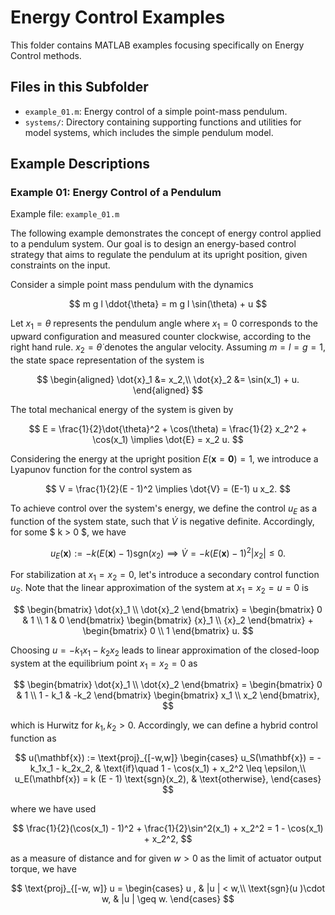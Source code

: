 # Energy Control Examples

This folder contains MATLAB examples focusing specifically on Energy Control methods.

## Files in this Subfolder

- `example_01.m`: Energy control of a simple point-mass pendulum.
- `systems/`: Directory containing supporting functions and utilities for model systems, which includes the simple pendulum model.

## Example Descriptions

### Example 01: Energy Control of a Pendulum

Example file: `example_01.m`

The following example demonstrates the concept of energy control applied to a pendulum system. Our goal is to design an energy-based control strategy that aims to regulate the pendulum at its upright position, given constraints on the input.

Consider a simple point mass pendulum with the dynamics

$$
m g l \ddot{\theta} = m g l \sin(\theta) + u
$$

Let $x_1 = \theta$ represents the pendulum angle where $x_1 = 0$ corresponds to the upward configuration and measured counter clockwise, according to the right hand rule. $x_2 = \dot{\theta}$ denotes the angular velocity. Assuming $m=l=g=1$, the state space representation of the system is

$$
\begin{aligned}
    \dot{x}_1 &= x_2,\\
    \dot{x}_2 &= \sin(x_1) + u.
\end{aligned}
$$

The total mechanical energy of the system is given by

$$
E = \frac{1}{2}\dot{\theta}^2 + \cos(\theta) = \frac{1}{2} x_2^2 + \cos(x_1) \implies \dot{E} = x_2 u.
$$

Considering the energy at the upright position $E(\mathbf{x}=\mathbf{0}) = 1$, we introduce a Lyapunov function for the control system as

$$
V = \frac{1}{2}(E - 1)^2 \implies \dot{V} = (E-1) u x_2.
$$

To achieve control over the system's energy, we define the control $u_E$ as a function of the system state, such that $\dot{V}$ is negative definite. Accordingly, for some $ k > 0 $, we have

$$
u_E(\mathbf{x}) := - k (E(\mathbf{x}) - 1) \text{sgn}(x_2) \implies \dot{V} = -k(E(\mathbf{x}) - 1)^2|x_2| \leq 0.
$$

For stabilization at $x_1 = x_2 = 0$, let's introduce a secondary control function $u_S$. Note that the linear approximation of the system at $x_1 = x_2 = u = 0$ is

$$
\begin{bmatrix}
\dot{x}_1 \\
\dot{x}_2
\end{bmatrix} = 
\begin{bmatrix}
0 & 1 \\ 
1 & 0
\end{bmatrix}
\begin{bmatrix}
{x}_1 \\
{x}_2
\end{bmatrix} + 
\begin{bmatrix}
0 \\ 
1
\end{bmatrix} u.
$$

Choosing $u = -k_1 x_1 - k_2 x_2$ leads to linear approximation of the closed-loop system at the equilibrium point $x_1 = x_2 = 0$ as

$$
\begin{bmatrix}
\dot{x}_1 \\
\dot{x}_2
\end{bmatrix} = 
\begin{bmatrix}
0 & 1 \\
1 - k_1 & -k_2
\end{bmatrix}
\begin{bmatrix}
x_1 \\
x_2
\end{bmatrix},
$$

which is Hurwitz for $k_1, k_2 > 0$. Accordingly, we can define a hybrid control function as

$$
u(\mathbf{x}) := \text{proj}_{[-w,w]}
\begin{cases}
    u_S(\mathbf{x}) = -k_1x_1 - k_2x_2, & \text{if}\quad 1 - \cos(x_1) + x_2^2  \leq \epsilon,\\
    u_E(\mathbf{x}) = k (E - 1) \text{sgn}(x_2), & \text{otherwise},
\end{cases}
$$

where we have used

$$
\frac{1}{2}(\cos(x_1) - 1)^2 + \frac{1}{2}\sin^2(x_1) + x_2^2 = 1 - \cos(x_1) + x_2^2,
$$

as a measure of distance and for given $w > 0$ as the limit of actuator output torque, we have

$$
\text{proj}_{[-w, w]} u  =  
\begin{cases} 
u , & |u | < w,\\
\text{sgn}(u )\cdot w, &  |u | \geq w. 
\end{cases}
$$
